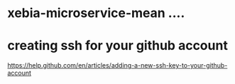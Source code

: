 # xebia-microservice-mean ....

# creating ssh for your github account 
https://help.github.com/en/articles/adding-a-new-ssh-key-to-your-github-account
